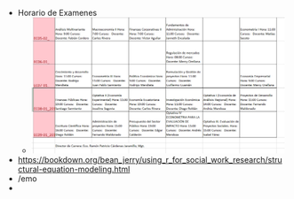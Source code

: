 - Horario de Examenes
	- ![image.png](../assets/image_1643639019380_0.png)
- https://bookdown.org/bean_jerry/using_r_for_social_work_research/structural-equation-modeling.html
- /emo
-